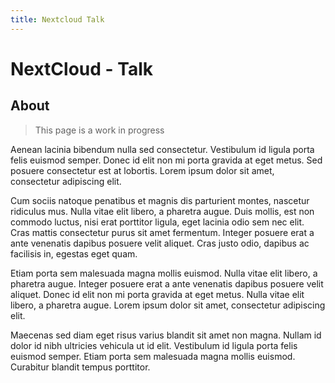 ```yaml
---
title: Nextcloud Talk
---
```


# NextCloud - Talk

## About

> This page is a work in progress

Aenean lacinia bibendum nulla sed consectetur. Vestibulum id ligula porta felis euismod semper. Donec id elit non mi porta gravida at eget metus. Sed posuere consectetur est at lobortis. Lorem ipsum dolor sit amet, consectetur adipiscing elit.

Cum sociis natoque penatibus et magnis dis parturient montes, nascetur ridiculus mus. Nulla vitae elit libero, a pharetra augue. Duis mollis, est non commodo luctus, nisi erat porttitor ligula, eget lacinia odio sem nec elit. Cras mattis consectetur purus sit amet fermentum. Integer posuere erat a ante venenatis dapibus posuere velit aliquet. Cras justo odio, dapibus ac facilisis in, egestas eget quam.

Etiam porta sem malesuada magna mollis euismod. Nulla vitae elit libero, a pharetra augue. Integer posuere erat a ante venenatis dapibus posuere velit aliquet. Donec id elit non mi porta gravida at eget metus. Nulla vitae elit libero, a pharetra augue. Lorem ipsum dolor sit amet, consectetur adipiscing elit.

Maecenas sed diam eget risus varius blandit sit amet non magna. Nullam id dolor id nibh ultricies vehicula ut id elit. Vestibulum id ligula porta felis euismod semper. Etiam porta sem malesuada magna mollis euismod. Curabitur blandit tempus porttitor.
